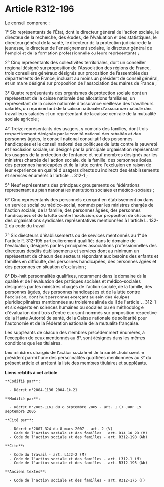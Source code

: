 # Article R312-196

Le conseil comprend :

1° Six représentants de l'État, dont le directeur général de l'action sociale, le directeur de la recherche, des études, de
l'évaluation et des statistiques, le directeur général de la santé, le directeur de la protection judiciaire de la jeunesse,
le directeur de l'enseignement scolaire, le directeur général de l'emploi et de la formation professionnelle ou leurs
représentants ;

2° Cinq représentants des collectivités territoriales, dont un conseiller régional désigné sur proposition de l'Association
des régions de France, trois conseillers généraux désignés sur proposition de l'assemblée des départements de France,
incluant au moins un président de conseil général, et un maire désigné sur proposition de l'association des maires de
France ;

3° Quatre représentants des organismes de protection sociale dont un représentant de la caisse nationale des allocations
familiales, un représentant de la caisse nationale d'assurance vieillesse des travailleurs salariés, un représentant de la
caisse nationale d'assurance maladie des travailleurs salariés et un représentant de la caisse centrale de la mutualité
sociale agricole ;

4° Treize représentants des usagers, y compris des familles, dont trois respectivement désignés par le comité national des
retraités et des personnes âgées, le conseil national consultatif des personnes handicapées et le conseil national des
politiques de lutte contre la pauvreté et l'exclusion sociale, un désigné par la principale organisation représentant les
usagers de la protection de l'enfance et neuf membres désignés par les ministres chargés de l'action sociale, de la famille,
des personnes âgées, des personnes handicapées et de la lutte contre l'exclusion en raison de leur expérience en qualité
d'usagers directs ou indirects des établissements et services énumérés à l'article L. 312-1 ;

5° Neuf représentants des principaux groupements ou fédérations représentant au plan national les institutions sociales et
médico-sociales ;

6° Cinq représentants des personnels exerçant en établissement ou dans un service social ou médico-social, nommés par les
ministres chargés de l'action sociale, de la famille, des personnes âgées, des personnes handicapées et de la lutte contre
l'exclusion, sur proposition de chacune des organisations syndicales représentatives mentionnées à l'article L. 132-2 du code
du travail ;

7° Six directeurs d'établissements ou de services mentionnés au 1° de l'article R. 312-195 particulièrement qualifiés dans le
domaine de l'évaluation, désignés par les principales associations professionnelles des directeurs desdits établissements et
services dont au minimum un représentant de chacun des secteurs répondant aux besoins des enfants et familles en difficulté,
des personnes handicapées, des personnes âgées et des personnes en situation d'exclusion ;

8° Dix-huit personnalités qualifiées, notamment dans le domaine de la qualité et de l'évaluation des pratiques sociales et
médico-sociales désignées par les ministres chargés de l'action sociale, de la famille, des personnes âgées, des personnes
handicapées et de la lutte contre l'exclusion, dont huit personnes exerçant au sein des équipes pluridisciplinaires
mentionnées au troisième alinéa du II de l'article L. 312-1 et six experts en sciences humaines ou sociales ou en
méthodologie d'évaluation dont trois d'entre eux sont nommés sur proposition respective de la Haute Autorité de santé, de la
Caisse nationale de solidarité pour l'autonomie et de la Fédération nationale de la mutualité française.

Les suppléants de chacun des membres précédemment énumérés, à l'exception de ceux mentionnés au 8°, sont désignés dans les
mêmes conditions que les titulaires.

Les ministres chargés de l'action sociale et de la santé choisissent le président parmi l'une des personnalités qualifiées
mentionnées au 8° du présent article et arrêtent la liste des membres titulaires et suppléants.

**Liens relatifs à cet article**

	**Codifié par**:

	  - Décret n°2004-1136 2004-10-21

	**Modifié par**:

	  - Décret n°2005-1161 du 8 septembre 2005 - art. 1 () JORF 15 septembre 2005

	**Cité par**:

	  - Décret n°2007-324 du 8 mars 2007 - art. 2 (V)
	  - Code de l'action sociale et des familles - art. R14-10-23 (M)
	  - Code de l'action sociale et des familles - art. R312-198 (Ab)

	**Cite**:

	  - Code du travail - art. L132-2 (M)
	  - Code de l'action sociale et des familles - art. L312-1 (M)
	  - Code de l'action sociale et des familles - art. R312-195 (Ab)

	**Anciens textes**:

	  - Code de l'action sociale et des familles - art. R312-175 (T)
